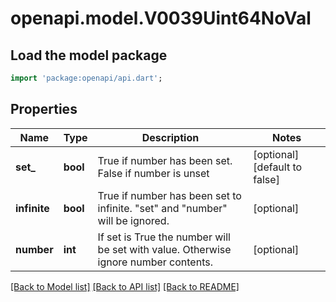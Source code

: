 # openapi.model.V0039Uint64NoVal

## Load the model package
```dart
import 'package:openapi/api.dart';
```

## Properties
Name | Type | Description | Notes
------------ | ------------- | ------------- | -------------
**set_** | **bool** | True if number has been set. False if number is unset | [optional] [default to false]
**infinite** | **bool** | True if number has been set to infinite. \"set\" and \"number\" will be ignored. | [optional] 
**number** | **int** | If set is True the number will be set with value. Otherwise ignore number contents. | [optional] 

[[Back to Model list]](../README.md#documentation-for-models) [[Back to API list]](../README.md#documentation-for-api-endpoints) [[Back to README]](../README.md)


